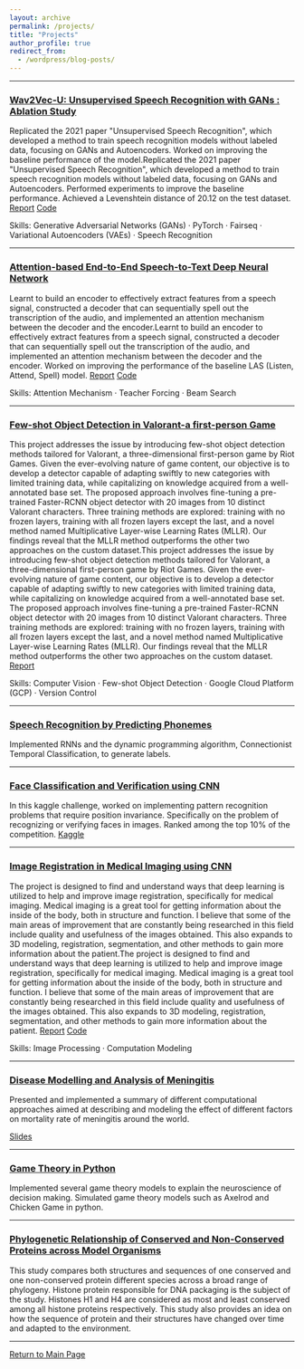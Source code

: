 ```yaml
---
layout: archive
permalink: /projects/
title: "Projects"
author_profile: true
redirect_from:
  - /wordpress/blog-posts/
---
```


------
### [Wav2Vec-U: Unsupervised Speech Recognition with GANs : Ablation Study](https://github.com/adrita78/Unsupervised-Speech-Recognition-with-GANs)

Replicated the 2021 paper "Unsupervised Speech Recognition", which developed a method to train speech recognition models without labeled data, focusing on GANs and Autoencoders. Worked on improving the baseline performance of the model.Replicated the 2021 paper "Unsupervised Speech Recognition", which developed a method to train speech recognition models without labeled data, focusing on GANs and Autoencoders. Performed experiments to improve the baseline performance. Achieved a Levenshtein distance of 20.12 on the test dataset.  [Report](https://drive.google.com/file/d/1kH-VyKwriyjsbyuheoZ4Qu6alnPl0MPW/view?usp=sharing)    [Code](https://github.com/adrita78/Unsupervised-Speech-Recognition-with-GANs)

Skills: Generative Adversarial Networks (GANs) · PyTorch · Fairseq · Variational Autoencoders (VAEs) · Speech Recognition

------

### [Attention-based End-to-End Speech-to-Text Deep Neural Network](https://github.com/adrita78/Speech-to-text-Deep-Neural-Network)

Learnt to build an encoder to effectively extract features from a speech signal, constructed a decoder that can sequentially spell out the transcription of the audio, and implemented an attention mechanism between the decoder and the encoder.Learnt to build an encoder to effectively extract features from a speech signal, constructed a decoder that can sequentially spell out the transcription of the audio, and implemented an attention mechanism between the decoder and the encoder. Worked on improving the performance of the baseline LAS (Listen, Attend, Spell) model.   [Report](https://drive.google.com/file/d/1OmzcKwkF1UczOKbEPZHYJKfoLb8iL59m/view?usp=sharing)  [Code](https://github.com/adrita78/Attention-Based-Speech-Recognition)

Skills: Attention Mechanism · Teacher Forcing · Beam Search

------
### [Few-shot Object Detection in Valorant-a first-person Game](https://github.com/adrita78/fsod-valorant)

This project addresses the issue by introducing few-shot object detection methods tailored for Valorant, a three-dimensional first-person game by Riot Games. Given the ever-evolving nature of game content, our objective is to develop a detector capable of adapting swiftly to new categories with limited training data, while capitalizing on knowledge acquired from a well-annotated base set. The proposed approach involves fine-tuning a pre-trained Faster-RCNN object detector with 20 images from 10 distinct Valorant characters. Three training methods are explored: training with no frozen layers, training with all frozen layers except the last, and a novel method named Multiplicative Layer-wise Learning Rates (MLLR). Our findings reveal that the MLLR method outperforms the other two approaches on the custom dataset.This project addresses the issue by introducing few-shot object detection methods tailored for Valorant, a three-dimensional first-person game by Riot Games. Given the ever-evolving nature of game content, our objective is to develop a detector capable of adapting swiftly to new categories with limited training data, while capitalizing on knowledge acquired from a well-annotated base set. The proposed approach involves fine-tuning a pre-trained Faster-RCNN object detector with 20 images from 10 distinct Valorant characters. Three training methods are explored: training with no frozen layers, training with all frozen layers except the last, and a novel method named Multiplicative Layer-wise Learning Rates (MLLR). Our findings reveal that the MLLR method outperforms the other two approaches on the custom dataset.   
[Report](https://drive.google.com/file/d/19mZz_JX1_NlbkphF0zg_f5CHRqmUfxPI/view?usp=sharing)

Skills: Computer Vision · Few-shot Object Detection · Google Cloud Platform (GCP) · Version Control

------ 
### [Speech Recognition by Predicting Phonemes](https://github.com/adrita78/Speeche-Recognition-by-Predicting-Phonemes)
Implemented RNNs and the dynamic programming algorithm, Connectionist Temporal Classification, to generate labels.

------
### [Face Classification and Verification using CNN](https://github.com/adrita78/Face-Classification-and-Verification-Using-CNN)
In this kaggle challenge, worked on implementing pattern recognition problems that require
position invariance. Specifically on the problem of recognizing or verifying faces in images.
Ranked among the top 10% of the competition.   [Kaggle ](https://www.kaggle.com/competitions/11-785-s23-hw2p2-classification-slackkaggle)

------

### [Image Registration in Medical Imaging using CNN](https://github.com/adrita78/4264-Image-Based-Computational-Modelling-and-Analysis)
The project is designed to find and understand ways that deep learning is utilized to help and improve image registration, specifically for medical imaging. Medical imaging is a great tool for getting information about the inside of the body, both in structure and function. I believe that some of the main areas of improvement that are constantly being researched in this field include quality and usefulness of the images obtained. This also expands to 3D modeling, registration, segmentation, and other methods to gain more information about the patient.The project is designed to find and understand ways that deep learning is utilized to help and improve image registration, specifically for medical imaging. Medical imaging is a great tool for getting information about the inside of the body, both in structure and function. I believe that some of the main areas of improvement that are constantly being researched in this field include quality and usefulness of the images obtained. This also expands to 3D modeling, registration, segmentation, and other methods to gain more information about the patient.    [Report](https://drive.google.com/file/d/1xRpZ_BW0ri99ZgEetEsZ4nYFrl-nrEur/view?usp=sharing)   [Code](https://github.com/adrita78/4264-Image-Based-Computational-Modeling-and-Analysis)

Skills: Image Processing · Computation Modeling

------

### [Disease Modelling and Analysis of Meningitis](https://github.com/adrita78/Disease-Modelling-and-Analysis-of-Meningitis)
Presented and implemented a summary of different computational approaches aimed at describing and modeling the effect of different factors on mortality rate of meningitis around the
world.

[Slides](https://docs.google.com/presentation/d/1YtQLfYZeEgAFzcVZtUECufzDrtFXN_qMf2x3PUgEyH4/edit#slide=id.g19ed4225715_0_88)

------

### [Game Theory in Python](https://github.com/adrita78/Game-Theory-in-Python)
Implemented several game theory models to explain the neuroscience of decision making. Simulated game theory models such as Axelrod and Chicken Game in python.

------

### [Phylogenetic Relationship of Conserved and Non-Conserved Proteins across Model Organisms](https://github.com/adr780/Protein-E/blob/main/PED%20PROJECT.pdf)

This study compares both structures and sequences of one conserved and one non-conserved protein different species across a broad range of phylogeny. Histone protein responsible for DNA packaging is the subject of the study. Histones H1 and H4 are considered as most and least conserved among all histone proteins respectively. This study also provides an idea on how the sequence of protein and their structures have changed over time and adapted to the environment.

------

[Return to Main Page](https://adrita78.github.io)


